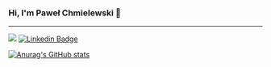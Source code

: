### Hi, I'm Paweł Chmielewski 👋

---

![](https://komarev.com/ghpvc/?username=pawelWritesCode&color=brightgreen&label=Profile+views) [![Linkedin Badge](https://img.shields.io/badge/-LinkedIn-0e76a8?logo=Linkedin&logoColor=white)](https://www.linkedin.com/in/pawe%C5%82-chmielewski-8343bb171/)

[![Anurag's GitHub stats](https://github-readme-stats.vercel.app/api?username=pawelWritesCode)](https://github.com/anuraghazra/github-readme-stats)
